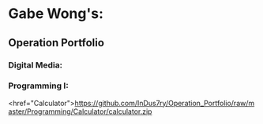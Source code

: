 # Gabe Wong's:
## Operation Portfolio
### Digital Media:

### Programming I:

<href="Calculator">https://github.com/InDus7ry/Operation_Portfolio/raw/master/Programming/Calculator/calculator.zip</a>
